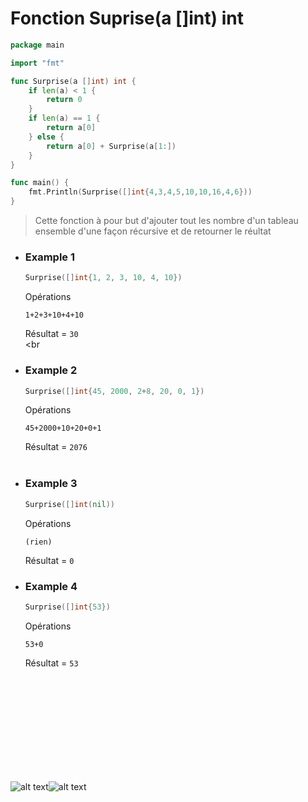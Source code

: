 # Fonction Suprise(a []int) int


```go
package main

import "fmt"

func Surprise(a []int) int { 
	if len(a) < 1 {
		return 0
	}
	if len(a) == 1 {
		return a[0]
	} else {
		return a[0] + Surprise(a[1:])
	}
}

func main() {
	fmt.Println(Surprise([]int{4,3,4,5,10,10,16,4,6}))
}
```


>Cette fonction à pour but d'ajouter tout les nombre d'un tableau ensemble d'une façon récursive et de retourner le réultat

* ### **Example 1**
    ```go
    Surprise([]int{1, 2, 3, 10, 4, 10})
    ```
    Opérations
    ```
    1+2+3+10+4+10
    ```
    Résultat = ```30```<br> 
    <br
* ### Example 2
    ```go
    Surprise([]int{45, 2000, 2+8, 20, 0, 1})
    ```
    Opérations
    ```
    45+2000+10+20+0+1
    ```
    Résultat = ```2076```<br>
    <br>

* ### **Example 3**
    ```go
    Surprise([]int(nil))
    ```
    Opérations
    ```
    (rien)
    ```
    Résultat = ```0```

* ### **Example 4**
    ```go
    Surprise([]int{53})
    ```
    Opérations
    ```
    53+0
    ```
    Résultat = ```53```

<br><br><br><br><br><br><br><br><br>

![alt text](https://c.tenor.com/6RQruxVwKZgAAAAC/rainbow-reverse.gif)![alt text](https://c.tenor.com/6RQruxVwKZgAAAAC/rainbow-reverse.gif)
